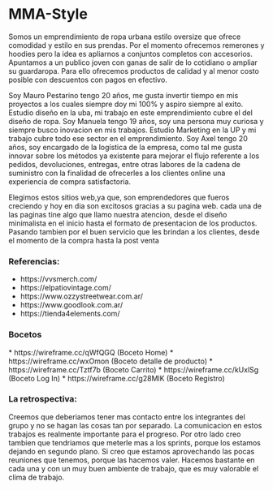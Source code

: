 <h1>MMA-Style</h1>

<p> Somos un emprendimiento de ropa urbana estilo oversize que ofrece comodidad y estilo en sus prendas. Por el momento ofrecemos remerones y hoodies pero la idea es apliarnos a conjuntos completos con accesorios. Apuntamos a un publico joven con ganas de salir de lo cotidiano o ampliar su guardaropa. Para ello ofrecemos productos de calidad y al menor costo posible con descuentos con pagos en efectivo. </p>




<div> Soy Mauro Pestarino tengo 20 años, me gusta invertir tiempo en mis proyectos a los cuales siempre doy mi 100% y aspiro siempre al exito. Estudio diseño en la uba, mi trabajo en este emprendimiento cubre el del diseño de ropa.  
Soy Manuela tengo 19 años, soy una persona muy curiosa y siempre busco inovacion en mis trabajos. Estudio Marketing en la UP y mi trabajo cubre todo ese sector en el emprendimiento. 
Soy Axel tengo 20 años, soy encargado de la logística de la empresa, como tal me gusta innovar sobre los métodos  ya existente para mejorar el flujo referente a los pedidos, devoluciones, entregas, entre otras labores de la cadena de suministro con la finalidad de ofrecerles a los clientes online una experiencia de compra satisfactoria. </div>



Elegimos estos sitios web,ya que, son emprendedores que fueros creciendo y hoy en dia son excitosos gracias a su pagina web. cada una de las paginas tine algo que llamo nuestra atencion, desde el diseño minimalista en el inicio hasta el formato de presentacion de los productos. Pasando tambien por el buen servicio que les brindan a los clientes, desde el momento de la compra hasta la post venta 

<h3> Referencias:</h3> <ul>
    <li> https://vvsmerch.com/ </li>
    <li> https://elpatiovintage.com/ </li>
    <li> https://www.ozzystreetwear.com.ar/ </li>
    <li> https://www.goodlook.com.ar/ </li>
    <li> https://tienda4elements.com/ </li> </ul>
<h3> Bocetos </h3>
* https://wireframe.cc/qWfQGQ (Boceto Home)
* https://wireframe.cc/wxOmon (Boceto detalle de producto)
* https://wireframe.cc/Tztf7b (Boceto Carrito)
* https://wireframe.cc/kUxlSg (Boceto Log In)
* https://wireframe.cc/g28MlK (Boceto Registro)


<h3> La retrospectiva:</h3>
<div> Creemos que deberiamos tener mas contacto entre los integrantes del grupo y no se hagan las cosas tan por separado. La comunicacion en estos trabajos es realmente importante para el progreso. Por otro lado creo tambien que tendriamos que meterle mas a los sprints, porque los estamos dejando en segundo plano. Si creo que estamos aprovechando las pocas reuniones que tenemos, porque las hacemos valer. Hacemos bastante en cada una y con un muy buen ambiente de trabajo, que es muy valorable el clima de trabajo. </div>